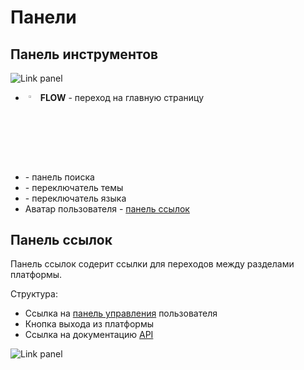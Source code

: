 # Панели

## Панель инструментов

![Link panel](/images/common/toolspanel.png)

- <img src="/images/logo.svg" align="left" alt="logo" style="margin: 1%; width: 3%"> **FLOW** - переход на главную страницу
  <br clear="left"/>
- <span class="iconify-inline" data-icon="mdi:magnify"></span> - панель поиска
- <span class="iconify-inline" data-icon="mdi:lightbulb"></span>- переключатель темы
- <span class="iconify-inline" data-icon="mdi:translate"></span>- переключатель языка
- Аватар пользователя - [панель ссылок](#панель-ссылок)

## Панель ссылок

Панель ссылок содерит ссылки для переходов между разделами платформы.

Структура:

- Ссылка на [панель управления](./dashboard.html) пользователя
- <span class="iconify-inline" data-icon="mdi:logout"></span> Кнопка выхода из платформы
- Ссылка на документацию [API](/docs/dev/README.md/#API)

![Link panel](/images/common/link_panel.png)

